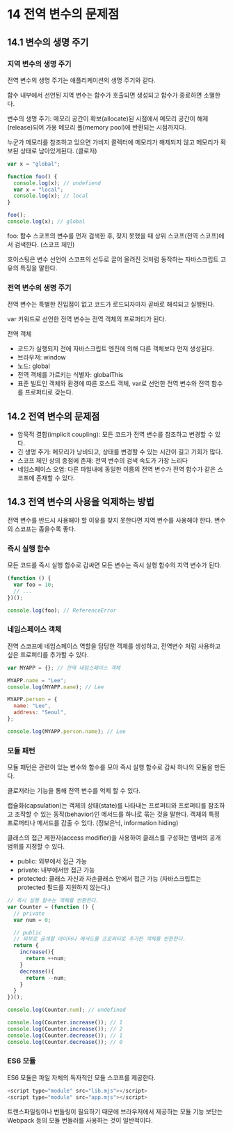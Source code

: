 # 14 전역 변수의 문제점

## 14.1 변수의 생명 주기

### 지역 변수의 생명 주기

전역 변수의 생명 주기는 애플리케이션의 생명 주기와 같다.

함수 내부에서 선언된 지역 변수는 함수가 호출되면 생성되고 함수가 종료하면 소멸한다.

변수의 생명 주기: 메모리 공간이 확보(allocate)된 시점에서 메모리 공간이 해제(release)되어 가용 메모리 풀(memory pool)에 반환되는 시점까지다.

누군가 메모리를 참조하고 있으면 가비지 콜렉터에 메모리가 해제되지 않고 메모리가 확보된 상태로 남아있게된다. (클로저)

```js
var x = "global";

function foo() {
  console.log(x); // undefiend
  var x = "local";
  console.log(x); // local
}

foo();
console.log(x); // global
```

foo: 함수 스코프의 변수를 먼저 검색한 후, 찾지 못했을 때 상위 스코프(전역 스코프)에서 검색한다. (스코프 체인)

호이스팅은 변수 선언이 스코프의 선두로 끌어 올려진 것처럼 동작하는 자바스크립트 고유의 특징을 말한다.

### 전역 변수의 생명 주기

전역 변수는 특별한 진입점이 없고 코드가 로드되자마자 곧바로 해석되고 실행된다.

var 키워드로 선언한 전역 변수는 전역 객체의 프로퍼티가 된다.

전역 객체

- 코드가 실행되지 전에 자바스크립트 엔진에 의해 다른 객체보다 먼저 생성된다.
- 브라우저: window
- 노드: global
- 전역 객체를 가르키는 식별자: globalThis
- 표준 빌트인 객체와 환경에 따른 호스트 객체, var로 선언한 전역 변수와 전역 함수를 프로퍼티로 갖는다.

## 14.2 전역 변수의 문제점

- 암묵적 결합(implicit coupling): 모든 코드가 전역 변수를 참조하고 변경할 수 있다.
- 긴 생명 주기: 메모리가 낭비되고, 상태를 변경할 수 있는 시간이 길고 기회가 많다.
- 스코프 체인 상의 종점에 존재: 전역 변수의 검색 속도가 가장 느리다
- 네임스페이스 오염: 다른 파일내에 동일한 이름의 전역 변수가 전역 함수가 같은 스코프에 존재할 수 있다.

## 14.3 전역 변수의 사용을 억제하는 방법

전역 변수를 반드시 사용해야 할 이유를 찾지 못한다면 지역 변수를 사용해야 한다. 변수의 스코프는 좁을수록 좋다.

### 즉시 실행 함수

모든 코드를 즉시 실행 함수로 감싸면 모든 변수는 즉시 실행 함수의 지역 변수가 된다.

```js
(function () {
  var foo = 10;
  // ...
})();

console.log(foo); // ReferenceError
```

### 네임스페이스 객체

전역 스코프에 네임스페이스 역할을 담당한 객체를 생성하고, 전역변수 처럼 사용하고 싶은 프로퍼티를 추가할 수 있다.

```js
var MYAPP = {}; // 전역 네임스페이스 객체

MYAPP.name = "Lee";
console.log(MYAPP.name); // Lee

MYAPP.person = {
  name: "Lee",
  address: "Seoul",
};

console.log(MYAPP.person.name); // Lee
```

### 모듈 패턴

모듈 패턴은 관련이 있는 변수와 함수를 모아 즉시 실행 함수로 감싸 하나의 모듈을 만든다.

클로저라는 기능을 통해 전역 변수를 억제 할 수 있다.

캡슐화(capsulation)는 객체의 상태(state)를 나타내는 프로퍼티와 프로퍼티를 참조하고 조작할 수 있는 동작(behavior)인 메서드를 하나로 묶는 것을 말한다. 객체의 특정 프로퍼티나 메서드를 감출 수 있다. (정보은닉, information hiding)

클래스의 접근 제한자(access modifier)을 사용하여 클래스를 구성하는 맴버의 공개 범위를 지정할 수 있다.

- public: 외부에서 접근 가능
- private: 내부에서만 접근 가능
- protected: 클래스 자신과 자손클래스 안에서 접근 가능 (자바스크립트는 protected 필드를 지원하지 않는다.)

```js
// 즉시 실행 함수는 객체를 반환한다.
var Counter = (function () {
  // private
  var num = 0;

  // public
  // 외부로 공개할 데이터나 메서드를 프로퍼티로 추가한 객체를 반환한다.
  return {
    increase(){
      return ++num;
    }
    decrease(){
      return --num;
    }
  }
})();

console.log(Counter.num); // undefined

console.log(Counter.increase()); // 1
console.log(Counter.increase()); // 2
console.log(Counter.decrease()); // 1
console.log(Counter.decrease()); // 0
```

### ES6 모듈

ES6 모듈은 파일 자체의 독자적인 모듈 스코프를 제공한다.

```js
<script type="module" src="lib.mjs"></script>
<script type="module" src="app.mjs"></script>
```

트랜스파일링이나 번들링이 필요하기 때문에 브라우저에서 제공하는 모듈 기능 보단는 Webpack 등의 모듈 번들러를 사용하는 것이 일반적이다.

